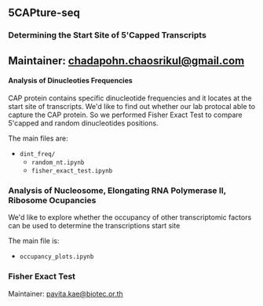 ## 5CAPture-seq

### Determining the Start Site of 5'Capped Transcripts
Maintainer: chadapohn.chaosrikul@gmail.com
-----
#### Analysis of Dinucleoties Frequencies
CAP protein contains specific dinucleotide frequencies and it locates at the start site of transcripts. We'd like to find out whether our lab protocal able to capture the CAP protein. So we performed Fisher Exact Test to compare 5'capped and random dinucleotides positions.

The main files are:
* `dint_freq/`
  - `random_nt.ipynb`
  - `fisher_exact_test.ipynb`

### Analysis of Nucleosome, Elongating RNA Polymerase II, Ribosome Ocupancies
We'd like to explore whether the occupancy of other transcriptomic factors can be used to determine the transcriptions start site

The main file is:
* `occupancy_plots.ipynb`

### Fisher Exact Test
Maintainer: pavita.kae@biotec.or.th


